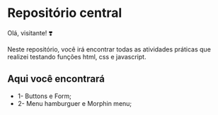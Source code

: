 # Repositório central

Olá, visitante! :heavy_heart_exclamation:

Neste repositório, você irá encontrar todas as atividades práticas que realizei testando funções html, css e javascript.

## Aqui você encontrará

* 1- Buttons e Form;
* 2- Menu hamburguer e Morphin menu;
